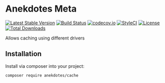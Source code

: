 # Anekdotes Meta

[![Latest Stable Version](https://poser.pugx.org/anekdotes/cache/v/stable)](https://packagist.org/packages/anekdotes/cache)
[![Build Status](https://travis-ci.org/anekdotes/cache.svg)](https://travis-ci.org/anekdotes/cache)
[![codecov.io](https://codecov.io/github/anekdotes/cache/coverage.svg?branch=master)](https://codecov.io/github/anekdotes/cache?branch=master)
[![StyleCI](https://styleci.io/repos/57909394/shield?style=flat)](https://styleci.io/repos/57909394)
[![License](https://poser.pugx.org/anekdotes/cache/license)](https://packagist.org/packages/anekdotes/cache)
[![Total Downloads](https://poser.pugx.org/anekdotes/cache/downloads)](https://packagist.org/packages/anekdotes/cache)

Allows caching using different drivers

## Installation

Install via composer into your project:

    composer require anekdotes/cache
